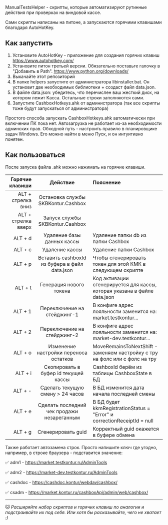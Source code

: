 ManualTestsHelper - скрипты, которые автоматизируют рутинные действия при проверках на виндовой кассе.

Сами скрипты написаны на питоне, а запускаются горячими клавишами благодаря AutoHotKey.

## Как запустить

1. Установите AutoHotKey - приложение для создания горячих клавиш https://www.autohotkey.com/
2. Установите питон третьей версии. Обязательно поставьте галочку в "Добавить в Path". https://www.python.org/downloads/
3. Выкачайте этот репозиторий 
4. В папке helpers запустите от администратора libinstaller.bat. Он установит две необходимых библиотеки + создаст файл data.json.
5. В файле data.json: убедитесь, что перечислен ваш жесткий диск, на котором лежит Касса. Остальные строки заполняются сами.
6. Запустите CashboxHotkeys.ahk от администратора (так все скрипты тоже будут запускаться от администратора)

Простого способа запускать CashboxHotkeys.ahk автоматически при включении ПК пока нет. Автозагрузка не работает из-за необходимости админских прав. Обходной путь - настроить правило в планировщике задач Windows. Его можно найти в меню Пуск, и он интуитивно понятен.

## Как пользоваться

После запуска файла .ahk можно нажимать на горячие клавиши.

| Горячие клавиши | Действие | Пояснение|
|----:|:----:|:----------|
|ALT + стрелка вниз  | Остановка службы SKBKontur.Cashbox |  |
|ALT + стрелка вверх | Запуск службы SKBKontur.Cashbox |  |
|ALT + d |Удаление базы данных кассы | Удаление папки db из папки Cashbox |
|ALT + c | Удаление кассы | Удаление папки Cashbox |
|ALT + p | Вставить cashboxId из буфера в файл data.json | Чтобы сгенерировать токен для этой КМК в следующем скрипте |
|ALT + t| Генерация нового токена| Код активации сгенерируется для кассы, которая указана в файле data.json |
|ALT + 1| Переключение на стейджинг-1 | В конфиге адрес лояльности заменится на: market.testkontur... |
|ALT + 2 | Переключение на стейджинг-2  | В конфиге адрес лояльности заменится на: market-dev.testkontur... |
|ALT + o | Изменение настройки переноса остатков | MoveRemainsToNextShift - заменяем настройку с тру на фолс или с фолс на тру |
|ALT + i | Скопировать в буфер id текущей кассы | CashboxId берём из таблицы CashboxState в БД |
|ALT + - | Сделать текущую смену > 24 часов | В БД изменится дата начала последней смены |
|ALT + e | Сделать последний чек продажи незареганным | В БД будет kkmRegistrationStatus = "Error"  и correctionReceiptId = null |
|ALT + g | Сгенерировать guid | Корректный guid окажется в буфере обмена |

Также работает автозамена строк. Просто напишите ключ где угодно, например, в строке браузера - подставится значение:

:white_check_mark: adm1 - https://market.testkontur.ru/AdminTools

:white_check_mark: adm2 - https://market-dev.testkontur.ru/AdminTools

:white_check_mark: cashdoc - https://cashdoc.kontur/webdav/cashbox/

:white_check_mark: csadm - https://market.kontur.ru/cashboxApi/admin/web/cashbox/

____

:cat: *Расширяйте набор скриптов и горячих клавиш по аналогии и подстраивайте их под себя. 
Или хотя бы расказывайте, чего не хватает :)* 

